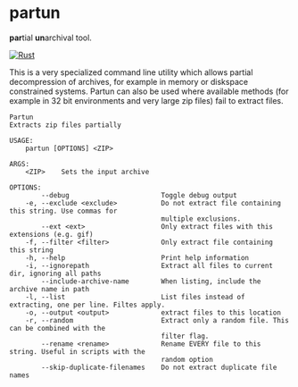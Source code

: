 # partun

**par**tial **un**archival tool.

[![Rust](https://github.com/woelper/partun/actions/workflows/rust.yml/badge.svg)](https://github.com/woelper/partun/actions/workflows/rust.yml)

This is a very specialized command line utility which allows partial decompression of archives, for example in memory or diskspace constrained systems.
Partun can also be used where available methods (for example in 32 bit environments and very large zip files) fail to extract files.

```
Partun 
Extracts zip files partially

USAGE:
    partun [OPTIONS] <ZIP>

ARGS:
    <ZIP>    Sets the input archive

OPTIONS:
        --debug                       Toggle debug output
    -e, --exclude <exclude>           Do not extract file containing this string. Use commas for
                                      multiple exclusions.
        --ext <ext>                   Only extract files with this extensions (e.g. gif)
    -f, --filter <filter>             Only extract file containing this string
    -h, --help                        Print help information
    -i, --ignorepath                  Extract all files to current dir, ignoring all paths
        --include-archive-name        When listing, include the archive name in path
    -l, --list                        List files instead of extracting, one per line. Filtes apply.
    -o, --output <output>             extract files to this location
    -r, --random                      Extract only a random file. This can be combined with the
                                      filter flag.
        --rename <rename>             Rename EVERY file to this string. Useful in scripts with the
                                      random option
        --skip-duplicate-filenames    Do not extract duplicate file names

```
